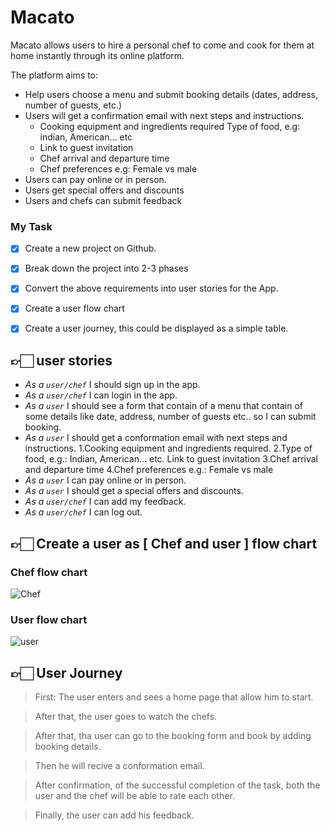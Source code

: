 # Macato

Macato allows users to hire a personal chef to come and cook for them at home instantly through its online platform.


The platform aims to: 
 - Help users choose a menu and submit booking details (dates, address, number of guests, etc.) 
 - Users will get a confirmation email with next steps and instructions. 
    - Cooking equipment and ingredients required Type of food, e.g: indian, American… etc 
    - Link to guest invitation
    - Chef arrival and departure time
    - Chef preferences e.g: Female vs male
 - Users can pay online or in person.
 - Users get special offers and discounts 
 - Users and chefs can submit feedback



### My Task
- [x]  Create a new project on Github.
- [x] Break down the project into 2-3 phases
- [x]  Convert the above requirements into user stories for the App.
- [x] Create a user flow chart
- [x]  Create a user journey, this could be displayed as a simple table.


## 👉🏻 user stories

- _As a `user/chef`_ I should sign up in the app.
- _As a `user/chef`_ I can login in the app.
- _As a `user`_ I should see a form that contain of a menu that contain of some details like date, address, number of guests etc.. so I can submit booking.
- _As a `user`_ I should  get a conformation email with next steps and instructions. 
   1.Cooking equipment and ingredients required. 
   2.Type of food, e.g.: Indian, American… etc. Link to guest invitation
   3.Chef arrival and departure time
   4.Chef preferences e.g.: Female vs male
- _As a `user`_ I can pay online or in person.
- _As a `user`_ I should get a special offers and discounts.
- _As a `user/chef`_ I can add my feedback.    
- _As a `user/chef`_ I can log out. 



## 👉🏻 Create a user as [ Chef and user ] flow chart

### Chef flow chart

![Chef](https://user-images.githubusercontent.com/60818007/169694748-9804d3dc-a811-474f-8df0-33301509dc21.PNG)


### User flow chart
![user](https://user-images.githubusercontent.com/60818007/169694760-a4abd91a-2ad6-40fd-b831-496a93e03277.PNG)


## 👉🏻 User Journey


> First: The user enters and sees a home page that allow him to start.

> After that, the user goes to watch the chefs.
 
> After that, tha user can go to the booking form and book by adding booking details.

> Then he will recive a conformation email.

> After confirmation, of the successful completion of the task, both the user and the chef will be able to rate each other.

> Finally, the user can add his feedback.


